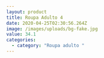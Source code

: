 ```yaml
---
layout: product
title: Roupa Adulto 4
date: 2020-04-25T02:30:56.264Z
image: /images/uploads/bg-fake.jpg
value: 34.1
categories:
  - category: "Roupa adulto "
---
```

